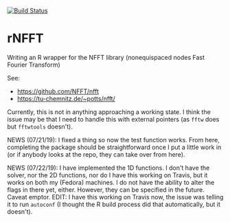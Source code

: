 
[![Build Status](https://travis-ci.org/gzt/rNFFT.svg?branch=master)](https://travis-ci.org/gzt/rNFFT)

# rNFFT
Writing an R wrapper for the NFFT library (nonequispaced nodes Fast Fourier Transform)

See: 
* https://github.com/NFFT/nfft
* https://tu-chemnitz.de/~potts/nfft/

Currently, this is not in anything approaching a working state. I think the issue may be 
that I need to handle this with external pointers (as `fftw` does but `fftwtools` doesn't).

NEWS (07/21/19): I fixed a thing so now the test function works. From here,
completing the package should be straightforward once I put a little work in
(or if anybody looks at the repo, they can take over from here). 

NEWS (07/22/19): I have implemented the 1D functions. I don't have the solver, nor the 2D 
functions, nor do I have this working on Travis, but it works on both my (Fedora) 
machines. I do not have the ability to alter the flags in there yet, either.
However, they can be specified in the future. Caveat emptor. EDIT: I have this working
on Travis now, the issue was telling it to run `autoconf` (I thought the R build 
process did that automatically, but it doesn't).
